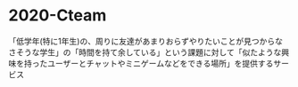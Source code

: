 # 2020-Cteam
「低学年(特に1年生)の、周りに友達があまりおらずやりたいことが見つからなさそうな学生」の「時間を持て余している」という課題に対して「似たような興味を持ったユーザーとチャットやミニゲームなどをできる場所」を提供するサービス
